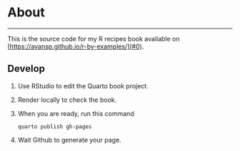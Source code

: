 # About

------------------------------------------------------------------------

This is the source code for my R recipes book available on [https://avansp.github.io/r-by-examples/](#0).

## Develop

1.  Use RStudio to edit the Quarto book project.

2.  Render locally to check the book.

3.  When you are ready, run this command

    ```{bash}
    quarto publish gh-pages
    ```

4.  Wait Github to generate your page.

